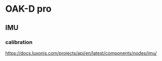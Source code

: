 # OAK-D pro

## IMU

### calibration


https://docs.luxonis.com/projects/api/en/latest/components/nodes/imu/


